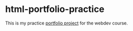 # html-portfolio-practice
This is my practice <a href="https://lautarc01.github.io/html-portfolio/">portfolio project</a> for the webdev course. 
